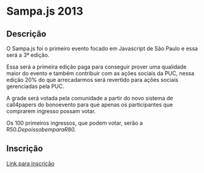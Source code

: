 # Sampa.js 2013

## Descrição

O Sampa.js foi o primeiro evento focado em Javascript de São Paulo e essa será a 3ª edição.

Essa será a primeira edição paga para conseguir prover uma qualidade maior do evento e também contribuir com as ações sociais da PUC, nessa edição 20% do que arrecadarmos será revertido para ações sociais gerenciadas pela PUC.

A grade será votada pela comunidade a partir do novo sistema de call4papers do bonoevento para que apenas os participantes que comprarem ingresso possam votar.

Os 100 primeiros ingressos, que podem votar, serão a R$50. Depois sobem para R$80.

## Inscrição

[Link para inscrição](http://bonoevento.com/sampajs/)
